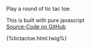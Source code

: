 Play a round of tic tac toe.

This is built with pure javascript  
[Source-Code on GitHub](https://github.com/ChrisB9/tictactoe)

{%tictactoe.html.twig%}
